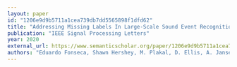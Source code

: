 ```yaml
---
layout: paper
id: "1206e9d9b5711a1cea739db7dd5565898f1dfd62"
title: "Addressing Missing Labels In Large-Scale Sound Event Recognition Using A Teacher-Student Framework With Loss Masking"
publication: "IEEE Signal Processing Letters"
year: 2020
external_url: https://www.semanticscholar.org/paper/1206e9d9b5711a1cea739db7dd5565898f1dfd62
authors: "Eduardo Fonseca, Shawn Hershey, M. Plakal, D. Ellis, A. Jansen, R. C. Moore"
---
```

